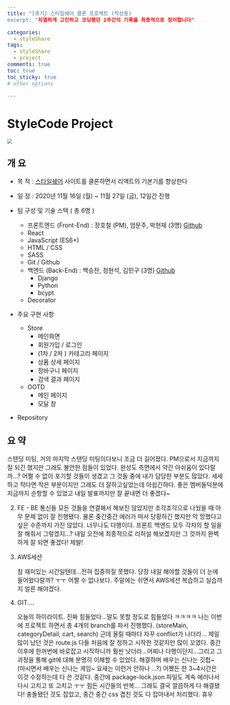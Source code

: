 ```yaml
---
title: "[후기] 스타일쉐어 클론 프로젝트 (작성중)
excerpt: "치열하게 고민하고 코딩했던 2주간의 기록을 최종적으로 정리합니다"

categories:
  - styleShare
tags:
  - styleShare
  - project
comments: true
toc: true
toc_sticky: true
# other options

---
```


# StyleCode Project

<img src="https://i.ibb.co/h2xWRXL/2020-11-16-6-27-04.png" style="zoom:67%;" />

## 개 요

- 목 적 : [스타일쉐어](https://www.styleshare.kr/) 사이트를 클론하면서 리액트의 기본기를 향상한다
- 일 정 : 2020년 11월 16일 (월) ~ 11월 27일 (금), 12일간 진행
- 팀 구성 및 기술 스택 ( 총 6명 )
	- 프론트엔드 (Front-End) : 장호철 (PM), 엄문주, 박현재 (3명) [Github](https://github.com/wecode-bootcamp-korea/14-1st-StyleCode-frontend/)
    - React
    - JavaScript (ES6+)
    - HTML / CSS
    - SASS
    - Git / Github 
	- 백엔드 (Back-End) : 백승찬, 정현석, 김민구 (3명) [Github](https://github.com/wecode-bootcamp-korea/14-1st-StyleCode-backend)
		- Django
		- Python
		-  bcypt
	-  Decorator
	
- 주요 구현 사항
	- Store
		- 메인화면
		- 회원가입 / 로그인
		- (1차 / 2차 ) 카테고리 페이지
		- 상품 상세 페이지
		- 장바구니 페이지
		- 검색 결과 페이지
	- OOTD 
		- 메인 페이지
		- 모달 창

- Repository


## 요 약   

스탠딩 미팅, 거의 마지막 스탠딩 미팅이다보니 조금 더 길어졌다. PM으로서 지금까지 잘 되긴 했지만 그래도 불안한 점들이 있었다. 완성도 측면에서 약간 아쉬움이 있다랄까...? 어쩔 수 없이 포기할 것들이 생겼고 그 것들 중에 내가 담당한 부분도 많았다. 세세하고 작다면 작은 부분이지만 그래도 더 잘하고싶었는데 아쉽긴하다. 좋은 멤버들덕분에 지금까지 순항할 수 있었고 내일 발표까지만 잘 끝내면 더 좋겠다~

2. FE - BE 통신들
   모든 것들을 연결해서 해보진 않았지만 조각조각으로 나눴을 때 아무 문제 없이 잘 진행됐다. 물론 중간중간 에러가 떠서 당황하긴 했지만 막 망했다고싶은 수준까지 가진 않았다. 너무나도 다행이다. 프론트 백엔드 모두 각자의 할 일을 잘 해줘서 그렇겠지...? 내일 오전에 최종적으로 리허설 해보겠지만 그 것까지 완벽하게 잘 되면 좋겠다! 제발!

3. AWS세션

   참 재미있는 시간일텐데...전혀 집중하질 못했다. 당장 내일 해야할 것들이 더 눈에 들어왔다랄까? ㅜㅜ 어쩔 수 없나보다. 주말에는 쉬면서 AWS세션 복습하고 실습까지 얼른 해야겠다. 

4. GIT....

   오늘의 하이라이트. 진짜 힘들었다...말도 못할 정도로 힘들었다 ㅋㅋㅋㅋ 나는 이번에 프로젝트 하면서 총 4개의 branch를 파서 진행했다. (storeMain, categoryDetail, cart, search) 근데 올릴 때마다 자꾸 conflict가 나더라... 제일 많이 났던 것은 route.js 다들 처음에 잘 정하고 시작한 것같지만 많이 꼬였다. 중간이후에 한꺼번에 바로잡고 시작하니까 훨씬 낫더라...어찌나 다행이던지...그리고 그 과정을 통해 git에 대해 분명히 이해할 수 있었다. 해결하며 배우는 신나는 깃헙~ (마시면서 배우는 신나는 게임~ 요새는 이런거 안하나 ...?) 어쨌든 한 3~4시간은 이것 수정하는데 다 쓴 것같다. 중간에 package-lock.json 파일도 계속 에러나서 다시 고치고 또 고치고 ㅜㅜ 힘든 시간들의 반복... 그래도 결국 깔끔하게 다 해결됐다! 충돌됐던 것도 잡았고, 중간 중간 css 겹친 것도 다 잡아내서 처리했다. 휴우
